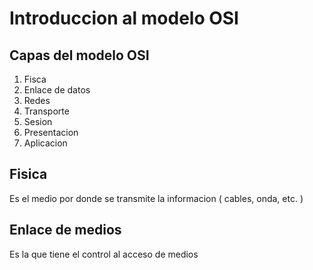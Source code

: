 # Introduccion al modelo OSI

## Capas del modelo OSI

1. Fisca
2. Enlace de datos
3. Redes
4. Transporte
5. Sesion
6. Presentacion
7. Aplicacion

## Fisica

Es el medio por donde se transmite la informacion ( cables, onda, etc. )

## Enlace de medios

Es la que tiene el control al acceso de medios
